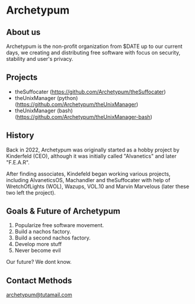 # Archetypum

## About us

Archetypum is the non-profit organization from $DATE up to our current days, we creating and distributing free software with focus on security, stability 
and user's privacy. 

## Projects

- theSuffocater (https://github.com/Archetypum/theSuffocater)
- theUnixManager (python) (https://github.com/Archetypum/theUnixManager)
- theUnixManager (bash) (https://github.com/Archetypum/theUnixManager-bash)

## History

Back in 2022, Archetypum was originally started as a hobby project by Kinderfeld (CEO), although it was initially called "Alvanetics" and later "F.E.A.R".

After finding associates, Kindefeld began working various projects, including AlvaneticsOS, Machandler and theSuffocater with help of WretchOfLights (WOL),
Wazups, VOL.10 and Marvin Marvelous (later these two left the project).

## Goals & Future of Archetypum

1. Popularize free software movement. 
2. Build a nachos factory.
3. Build a second nachos factory.
4. Develop more stuff
5. Never become evil

Our future?
We dont know.

## Contact Methods

archetypum@tutamail.com
